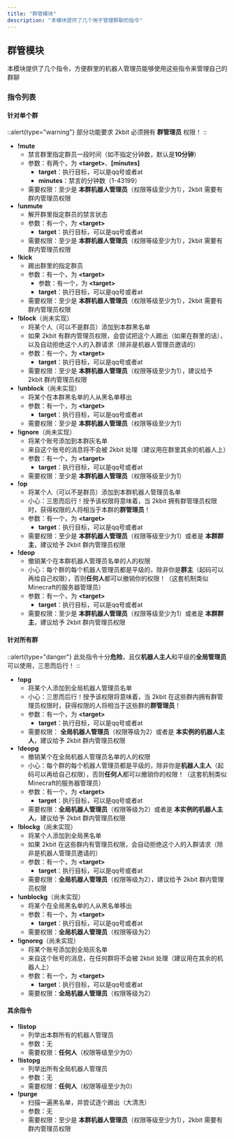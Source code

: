 ```yaml
---
title: "群管模块"
description: "本模块提供了几个用于管理群聊的指令"
---
```


## 群管模块

本模块提供了几个指令，方便群里的机器人管理员能够使用这些指令来管理自己的群聊

### 指令列表

#### 针对单个群

::alert{type="warning"}
部分功能要求 2kbit 必须拥有 **群管理员** 权限！
::

- **!mute**
    - 禁言群里指定群员一段时间（如不指定分钟数，默认是**10分钟**）
    - 参数：有两个，为 **\<target\>**、**\[minutes\]**
        - **target**：执行目标，可以是qq号或者at
        - **minutes**：禁言的分钟数（1-43199）
    - 需要权限：至少是 **本群机器人管理员**（权限等级至少为1），2kbit 需要有群内管理员权限
- **!unmute**
    - 解开群里指定群员的禁言状态
    - 参数：有一个，为 **\<target\>**
        - **target**：执行目标，可以是qq号或者at
    - 需要权限：至少是 **本群机器人管理员**（权限等级至少为1），2kbit 需要有群内管理员权限
- **!kick**
    - 踢出群里的指定群员
    - 参数：有一个，为 **\<target\>**
        - 参数：有一个，为 **\<target\>**
        - **target**：执行目标，可以是qq号或者at
    - 需要权限：至少是 **本群机器人管理员**（权限等级至少为1），2kbit 需要有群内管理员权限
- **!block**（尚未实现）
    - 将某个人（可以不是群员）添加到本群黑名单
    - 如果 2kbit 有群内管理员权限，会尝试把这个人踢出（如果在群里的话），以及自动拒绝这个人的入群请求（除非是机器人管理员邀请的）
    - 参数：有一个，为 **\<target\>**
        - **target**：执行目标，可以是qq号或者at
    - 需要权限：至少是 **本群机器人管理员**（权限等级至少为1），建议给予 2kbit 群内管理员权限
- **!unblock**（尚未实现）
    - 将某个在本群黑名单的人从黑名单移出
    - 参数：有一个，为 **\<target\>**
        - **target**：执行目标，可以是qq号或者at
    - 需要权限：至少是 **本群机器人管理员**（权限等级至少为1）
- **!ignore**（尚未实现）
    - 将某个账号添加到本群灰名单
    - 来自这个账号的消息将不会被 2kbit 处理（建议用在群里其余的机器人上）
    - 参数：有一个，为 **\<target\>**
        - **target**：执行目标，可以是qq号或者at
    - 需要权限：至少是 **本群机器人管理员**（权限等级至少为1）
- **!op**
    - 将某个人（可以不是群员）添加到本群机器人管理员名单
    - 小心：三思而后行！授予该权限将意味着，当 2kbit 拥有群管理员权限时，获得权限的人将相当于本群的**群管理员**！
    - 参数：有一个，为 **\<target\>**
        - **target**：执行目标，可以是qq号或者at
    - 需要权限：至少是 **本群机器人管理员**（权限等级至少为1）或者是 **本群群主**，建议给予 2kbit 群内管理员权限
- **!deop**
    - 撤销某个在本群机器人管理员名单的人的权限
    - 小心：每个群的每个机器人管理员都是平级的，除非你是**群主**（起码可以再给自己权限），否则**任何人**都可以撤销你的权限！（这套机制类似Minecraft的服务器管理员）
    - 参数：有一个，为 **\<target\>**
        - **target**：执行目标，可以是qq号或者at
    - 需要权限：至少是 **本群机器人管理员**（权限等级至少为1）或者是 **本群群主**，建议给予 2kbit 群内管理员权限

#### 针对所有群

::alert{type="danger"}
此处指令十分**危险**，且仅**机器人主人**和平级的**全局管理员**可以使用，三思而后行！
::

- **!opg**
    - 将某个人添加到全局机器人管理员名单
    - 小心：三思而后行！授予该权限将意味着，当 2kbit 在这些群内拥有群管理员权限时，获得权限的人将相当于这些群的**群管理员**！
    - 参数：有一个，为 **\<target\>**
        - **target**：执行目标，可以是qq号或者at
    - 需要权限： **全局机器人管理员**（权限等级为2）或者是 **本实例的机器人主人**，建议给予 2kbit 群内管理员权限
- **!deopg**
    - 撤销某个在全局机器人管理员名单的人的权限
    - 小心：每个群的每个机器人管理员都是平级的，除非你是**机器人主人**（起码可以再给自己权限），否则**任何人**都可以撤销你的权限！（这套机制类似Minecraft的服务器管理员）
    - 参数：有一个，为 **\<target\>**
        - **target**：执行目标，可以是qq号或者at
    - 需要权限：**全局机器人管理员**（权限等级为2）或者是 **本实例的机器人主人**，建议给予 2kbit 群内管理员权限
- **!blockg**（尚未实现）
    - 将某个人添加到全局黑名单
    - 如果 2kbit 在这些群内有管理员权限，会自动拒绝这个人的入群请求（除非是机器人管理员邀请的）
    - 参数：有一个，为 **\<target\>**
        - **target**：执行目标，可以是qq号或者at
    - 需要权限：**全局机器人管理员**（权限等级为2），建议给予 2kbit 群内管理员权限
- **!unblockg**（尚未实现）
    - 将某个在全局黑名单的人从黑名单移出
    - 参数：有一个，为 **\<target\>**
        - **target**：执行目标，可以是qq号或者at
    - 需要权限：**全局机器人管理员**（权限等级为2）
- **!ignoreg**（尚未实现）
    - 将某个账号添加到全局灰名单
    - 来自这个账号的消息，在任何群将不会被 2kbit 处理（建议用在其余的机器人上）
    - 参数：有一个，为 **\<target\>**
        - **target**：执行目标，可以是qq号或者at
    - 需要权限：**全局机器人管理员**（权限等级为2）

#### 其余指令

- **!listop**
    - 列举出本群所有的机器人管理员
    - 参数：无
    - 需要权限：**任何人**（权限等级至少为0）
- **!listopg**
    - 列举出所有全局机器人管理员
    - 参数：无
    - 需要权限：**任何人**（权限等级至少为0）
- **!purge**
    - 扫描一遍黑名单，并尝试逐个踢出（大清洗）
    - 参数：无
    - 需要权限：至少是 **本群机器人管理员**（权限等级至少为1），2kbit 需要有群内管理员权限